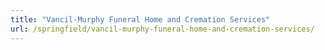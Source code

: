 ```yaml
---
title: "Vancil-Murphy Funeral Home and Cremation Services"
url: /springfield/vancil-murphy-funeral-home-and-cremation-services/
---
```


